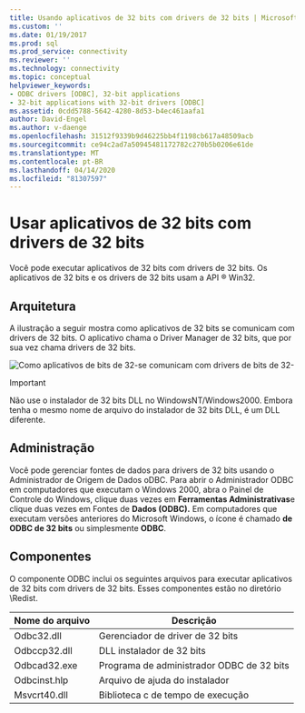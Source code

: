```yaml
---
title: Usando aplicativos de 32 bits com drivers de 32 bits | Microsoft Docs
ms.custom: ''
ms.date: 01/19/2017
ms.prod: sql
ms.prod_service: connectivity
ms.reviewer: ''
ms.technology: connectivity
ms.topic: conceptual
helpviewer_keywords:
- ODBC drivers [ODBC], 32-bit applications
- 32-bit applications with 32-bit drivers [ODBC]
ms.assetid: 0cdd5788-5642-4280-8d53-b4ec461aafa1
author: David-Engel
ms.author: v-daenge
ms.openlocfilehash: 31512f9339b9d46225bb4f1198cb617a48509acb
ms.sourcegitcommit: ce94c2ad7a50945481172782c270b5b0206e61de
ms.translationtype: MT
ms.contentlocale: pt-BR
ms.lasthandoff: 04/14/2020
ms.locfileid: "81307597"
---
```

# <a name="using-32-bit-applications-with-32-bit-drivers"></a>Usar aplicativos de 32 bits com drivers de 32 bits
Você pode executar aplicativos de 32 bits com drivers de 32 bits. Os aplicativos de 32 bits e os drivers de 32 bits usam a API ® Win32.  
  
## <a name="architecture"></a>Arquitetura  
 A ilustração a seguir mostra como aplicativos de 32 bits se comunicam com drivers de 32 bits. O aplicativo chama o Driver Manager de 32 bits, que por sua vez chama drivers de 32 bits.  
  
 ![Como aplicativos de bits de 32&#45;se comunicam com drivers de bits de 32&#45;](../../odbc/microsoft/media/sdka6.gif "sdka6")  
  
> [!IMPORTANT]  
>  Não use o instalador de 32 bits DLL no WindowsNT/Windows2000. Embora tenha o mesmo nome de arquivo do instalador de 32 bits DLL, é um DLL diferente.  
  
## <a name="administration"></a>Administração  
 Você pode gerenciar fontes de dados para drivers de 32 bits usando o Administrador de Origem de Dados oDBC. Para abrir o Administrador ODBC em computadores que executam o Windows 2000, abra o Painel de Controle do Windows, clique duas vezes em **Ferramentas Administrativas**e clique duas vezes em Fontes de **Dados (ODBC).** Em computadores que executam versões anteriores do Microsoft Windows, o ícone é chamado **de ODBC de 32 bits** ou simplesmente **ODBC**.  
  
## <a name="components"></a>Componentes  
 O componente ODBC inclui os seguintes arquivos para executar aplicativos de 32 bits com drivers de 32 bits. Esses componentes estão no diretório \Redist.  
  
|Nome do arquivo|Descrição|  
|---------------|-----------------|  
|Odbc32.dll|Gerenciador de driver de 32 bits|  
|Odbccp32.dll|DLL instalador de 32 bits|  
|Odbcad32.exe|Programa de administrador ODBC de 32 bits|  
|Odbcinst.hlp|Arquivo de ajuda do instalador|  
|Msvcrt40.dll|Biblioteca c de tempo de execução|
